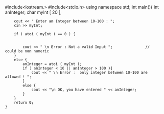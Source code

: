 #include<iostream.>
#include<stdio.h>
using namespace std;
	int main(){
		int anInteger;
		char myInt [ 20 ];
		
		cout << " Enter an Integer between 10-100 : ";
		cin >> myInt;
		
		if ( atoi ( myInt ) == 0 ) {
			
			
			cout << " \n Error : Not a valid Input ";               // could be non numeric 
		}
		else {
			anInteger = atoi ( myInt );
			if ( anInteger < 10 || anInteger > 100 ){
				cout << " \n Error :  only integer between 10-100 are allowed ! ";  
			}
			else {
				cout << "\n OK, you have entered " << anInteger;
			}
		}
		return 0;
	}
